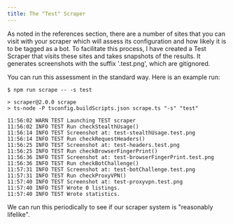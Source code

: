 ```yaml
---
title: The "Test" Scraper
---
```


As noted in the references section, there are a number of sites that you can visit with your scraper which will assess its configuration and how likely it is to be tagged as a bot.  To facilitate this process, I have created a Test Scraper that visits these sites and takes snapshots of the results.  It generates screenshots with the suffix '.test.png', which are gitignored.

You can run this assessment in the standard way. Here is an example run:

```
$ npm run scrape -- -s test

> scraper@2.0.0 scrape
> ts-node -P tsconfig.buildScripts.json scrape.ts "-s" "test"

11:56:02 WARN TEST Launching TEST scraper
11:56:02 INFO TEST Run checkStealthUsage()
11:56:14 INFO TEST Screenshot at: test-stealthUsage.test.png
11:56:14 INFO TEST Run checkRequestHeaders()
11:56:25 INFO TEST Screenshot at: test-headers.test.png
11:56:25 INFO TEST Run checkBrowserFingerPrint()
11:56:36 INFO TEST Screenshot at: test-browserFingerPrint.test.png
11:56:36 INFO TEST Run checkBotChallenge()
11:57:31 INFO TEST Screenshot at: test-botChallenge.test.png
11:57:31 INFO TEST Run checkProxyVPN()
11:57:40 INFO TEST Screenshot at: test-proxyvpn.test.png
11:57:40 INFO TEST Wrote 0 listings.
11:57:40 INFO TEST Wrote statistics.
```

We can run this periodically to see if our scraper system is "reasonably lifelike".
